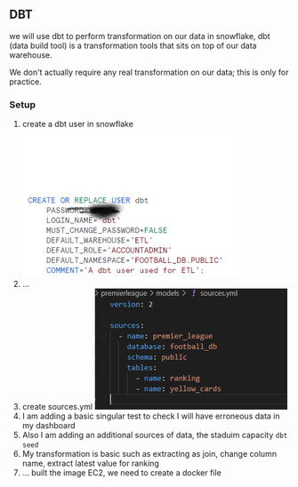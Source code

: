 ## DBT

we will use dbt to perform transformation on our data in snowflake,
dbt (data build tool) is a transformation tools that sits on top of our data warehouse.

We don't actually require any real transformation on our data; this is only for practice.

### Setup

1. create a dbt user in snowflake ![user to connect to snowflake](../images/dbt_user.png)
2. ...
3.  create sources.yml ![source.yml](../images/dbt_sources.png)
4.  I am adding a basic singular test to check I will have erroneous data in my dashboard
5.  Also I am adding an additional sources of data, the staduim capacity 
`dbt seed`
6.  My transformation is basic such as extracting as join, change column name, extract latest value for ranking
7.   ... built the image EC2, we need to create a docker file